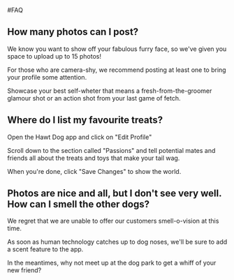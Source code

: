 #FAQ

## How many photos can I post?

We know you want to show off your fabulous furry face, so we've given you space to upload up to 15 photos!

For those who are camera-shy, we recommend posting at least one to bring your profile some attention. 

Showcase your best self-wheter that means a fresh-from-the-groomer glamour shot or an action shot from your last game of fetch. 

## Where do I list my favourite treats?

Open the Hawt Dog app and click on "Edit Profile"

Scroll down to the section called "Passions" and tell potential mates and friends all about the treats and toys that make your tail wag. 

When you're done, click "Save Changes" to show the world. 

## Photos are nice and all, but I don't see very well. How can I smell the other dogs? ##

We regret that we are unable to offer our customers smell-o-vision at this time. 

As soon as human technology catches up to dog noses, we'll be sure to add a scent feature to the app. 

In the meantimes, why not meet up at the dog park to get a whiff of your new friend? 

